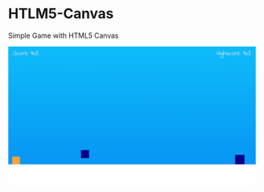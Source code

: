 # HTLM5-Canvas
Simple Game with HTML5 Canvas

![](https://github.com/5ebs/HTLM5-Canvas/blob/master/game.png?raw=true)
